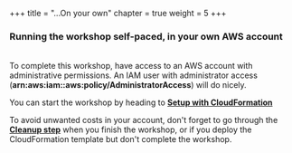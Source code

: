 +++
title = "...On your own"
chapter = true
weight = 5
+++

### Running the workshop self-paced, in your own AWS account

\
To complete this workshop, have access to an AWS account with administrative permissions. An IAM user with administrator access (**arn:aws:iam::aws:policy/AdministratorAccess**) will do nicely.

You can start the workshop by heading to [**Setup with CloudFormation**](/ec2-auto-scaling-with-multiple-instance-types-and-purchase-options/launch_cloudformation.html)

To avoid unwanted costs in your account, don't forget to go through the [**Cleanup step**](/ec2-auto-scaling-with-multiple-instance-types-and-purchase-options/cleanup.html) when you finish the workshop, or if you deploy the CloudFormation template but don't complete the workshop.
